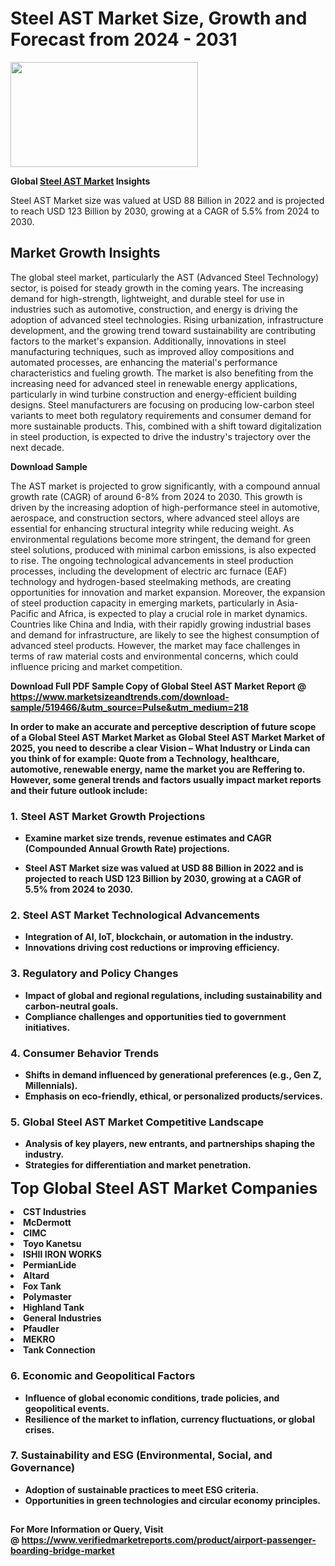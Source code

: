<H1>Steel AST Market Size, Growth and Forecast from 2024 - 2031</H1><img class="aligncenter size-medium wp-image-584254" src="https://thirdeyenews.in/wp-content/uploads/2024/09/Global-Market-Research-300x168.jpeg" alt="" width="300" height="168" /><p><strong>Global&nbsp;<a href="https://www.marketsizeandtrends.com/download-sample/519466/&amp;utm_source=Pulse&amp;utm_medium=218">Steel AST Market</a> Insights</strong></p><p>Steel AST Market size was valued at USD 88 Billion in 2022 and is projected to reach USD 123 Billion by 2030, growing at a CAGR of 5.5% from 2024 to 2030.</p><p><h2>Market Growth Insights</h2> <p>The global steel market, particularly the AST (Advanced Steel Technology) sector, is poised for steady growth in the coming years. The increasing demand for high-strength, lightweight, and durable steel for use in industries such as automotive, construction, and energy is driving the adoption of advanced steel technologies. Rising urbanization, infrastructure development, and the growing trend toward sustainability are contributing factors to the market's expansion. Additionally, innovations in steel manufacturing techniques, such as improved alloy compositions and automated processes, are enhancing the material's performance characteristics and fueling growth. The market is also benefiting from the increasing need for advanced steel in renewable energy applications, particularly in wind turbine construction and energy-efficient building designs. Steel manufacturers are focusing on producing low-carbon steel variants to meet both regulatory requirements and consumer demand for more sustainable products. This, combined with a shift toward digitalization in steel production, is expected to drive the industry's trajectory over the next decade.</p> <p><strong>Download Sample</strong></p> <p>The AST market is projected to grow significantly, with a compound annual growth rate (CAGR) of around 6-8% from 2024 to 2030. This growth is driven by the increasing adoption of high-performance steel in automotive, aerospace, and construction sectors, where advanced steel alloys are essential for enhancing structural integrity while reducing weight. As environmental regulations become more stringent, the demand for green steel solutions, produced with minimal carbon emissions, is also expected to rise. The ongoing technological advancements in steel production processes, including the development of electric arc furnace (EAF) technology and hydrogen-based steelmaking methods, are creating opportunities for innovation and market expansion. Moreover, the expansion of steel production capacity in emerging markets, particularly in Asia-Pacific and Africa, is expected to play a crucial role in market dynamics. Countries like China and India, with their rapidly growing industrial bases and demand for infrastructure, are likely to see the highest consumption of advanced steel products. However, the market may face challenges in terms of raw material costs and environmental concerns, which could influence pricing and market competition. <p><strong></p><p><span class=""><strong>Download Full PDF Sample Copy of Global Steel AST Market Report</strong> @ <a href="https://www.marketsizeandtrends.com/download-sample/519466/&amp;utm_source=Pulse&amp;utm_medium=218" target="_blank">https://www.marketsizeandtrends.com/download-sample/519466/&amp;utm_source=Pulse&amp;utm_medium=218</a></span></p><p>In order to make an accurate and perceptive description of future scope of a Global&nbsp;Steel AST Market Market as Global&nbsp;Steel AST Market Market of 2025, you need to describe a clear Vision &ndash; What Industry or Linda can you think of for example: Quote from a Technology, healthcare, automotive, renewable energy, name the market you are Reffering to. However, some general trends and factors usually impact market reports and their future outlook include:</p><h3>1.&nbsp;<strong>Steel AST Market Growth Projections</strong></h3><ul><li>Examine market size trends, revenue estimates and CAGR (Compounded Annual Growth Rate) projections.</li><li><p>Steel AST Market size was valued at USD 88 Billion in 2022 and is projected to reach USD 123 Billion by 2030, growing at a CAGR of 5.5% from 2024 to 2030.</p></li></ul><h3>2.&nbsp;<strong>Steel AST Market Technological Advancements</strong></h3><ul><li>Integration of AI, IoT, blockchain, or automation in the industry.</li><li>Innovations driving cost reductions or improving efficiency.</li></ul><h3>3.&nbsp;<strong>Regulatory and Policy Changes</strong></h3><ul><li>Impact of global and regional regulations, including sustainability and carbon-neutral goals.</li><li>Compliance challenges and opportunities tied to government initiatives.</li></ul><h3>4.&nbsp;<strong>Consumer Behavior Trends</strong></h3><ul><li>Shifts in demand influenced by generational preferences (e.g., Gen Z, Millennials).</li><li>Emphasis on eco-friendly, ethical, or personalized products/services.</li></ul><h3>5.&nbsp;<strong>Global Steel AST Market Competitive Landscape</strong></h3><ul><li>Analysis of key players, new entrants, and partnerships shaping the industry.</li><li>Strategies for differentiation and market penetration.</li></ul><p data-pm-slice="1 1 []"><span style="color: inherit; font-family: inherit; font-size: 25px;">Top Global Steel AST Market Companies</span></p><div class="" data-test-id=""><p><li>CST Industries</li><li> McDermott</li><li> CIMC</li><li> Toyo Kanetsu</li><li> ISHII IRON WORKS</li><li> PermianLide</li><li> Altard</li><li> Fox Tank</li><li> Polymaster</li><li> Highland Tank</li><li> General Industries</li><li> Pfaudler</li><li> MEKRO</li><li> Tank Connection</li></p></div><h3>6.&nbsp;<strong>Economic and Geopolitical Factors</strong></h3><ul><li>Influence of global economic conditions, trade policies, and geopolitical events.</li><li>Resilience of the market to inflation, currency fluctuations, or global crises.</li></ul><h3>7.&nbsp;<strong>Sustainability and ESG (Environmental, Social, and Governance)</strong></h3><ul><li>Adoption of sustainable practices to meet ESG criteria.</li><li>Opportunities in green technologies and circular economy principles.</li></ul><h2><strong style="font-size: 14px;">For More Information or Query, Visit @&nbsp;</strong><a style="background-color: #ffffff; font-size: 14px;" href="https://www.marketsizeandtrends.com/report/steel-ast-market/" target="_blank">https://www.verifiedmarketreports.com/product/airport-passenger-boarding-bridge-market</a></h2>
